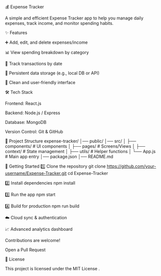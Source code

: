 💰 Expense Tracker

A simple and efficient Expense Tracker app to help you manage daily expenses, track income, and monitor spending habits.

✨ Features

➕ Add, edit, and delete expenses/income

📊 View spending breakdown by category

📅 Track transactions by date

💾 Persistent data storage (e.g., local DB or API)

🎨 Clean and user-friendly interface

🛠️ Tech Stack

Frontend: React.js

Backend: Node.js / Express

Database: MongoDB

Version Control: Git & GitHub

📂 Project Structure
expense-tracker/
│── public/
│── src/
│   ├── components/     # UI components
│   ├── pages/          # Screens/Views
│   ├── context/        # State management
│   ├── utils/          # Helper functions
│   └── App.js          # Main app entry
│── package.json
│── README.md

🚀 Getting Started
1️⃣ Clone the repository
git clone https://github.com/your-username/Expense-Tracker.git
cd Expense-Tracker

2️⃣ Install dependencies
npm install

3️⃣ Run the app
npm start

4️⃣ Build for production
npm run build

☁️ Cloud sync & authentication

📈 Advanced analytics dashboard

Contributions are welcome!

Open a Pull Request

📜 License

This project is licensed under the MIT License
.

